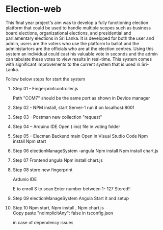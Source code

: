 # Election-web
 
This final year project's aim was to develop a fully functioning election platform that could be used to handle multiple scopes such as business board elections, organizational elections, and presidential and parliamentary elections in Sri Lanka. It is developed for both the user and admin, users are the voters who use the platform to ballot and the administartors are the officials who are at the election centres. Using this system an individual could cast his valuable vote in seconds and the admin can tabulate these votes to view results in real-time. This system comes with significant improvements to the current system that is used in Sri-Lanka.


Follow below steps for start the system

1) Step 01 - Fingerprintcontroller.js   
  
   Path "COM7" should be the same port as shown in Device manager

2) Step 02 - NPM install, start Server-1 run it on localhost:8001

3) Step 03 - Postman new collection "request" 

4) Step 04 – Arduino IDE 
   Open (.ino) file in voting folder
   
5) Step 05 – Elecman Backend main 
   Open in Visual Studio Code
   Npm install 
   Npm start
   
 6) Step 06 electionManageSystem -angula 
   Npm install 
   Npm install chart.js 
   
 7) Step 07 Frontend angula
   Npm install chart.js

 8) Step 08 store new fingerprint 

    Ardunio IDE 
    
    E to enroll
    S to scan 
    Enter number between 1- 127 
    Stored!!

 9) Step 09 electionManageSystem Angula 
    Start it and setup

10) Step 10 Npm start, Npm install , Npm chart.js  
    Copy paste   "noImplicitAny": false    in tsconfig.json
    
    in case of dependency issues 






















